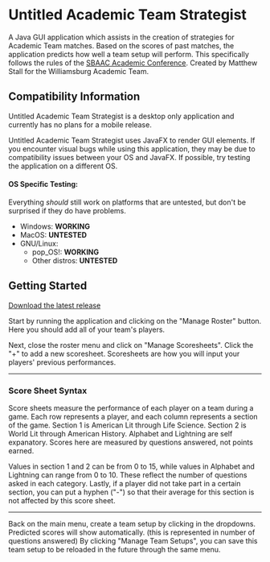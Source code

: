 # Untitled Academic Team Strategist

A Java GUI application which assists in the creation of strategies for Academic Team matches. Based on the scores of past matches, the application predicts how well a team setup will perform. This specifically follows the rules of the [SBAAC Academic Conference](http://sbaac.com/confStandings.aspx?sat=20).
Created by Matthew Stall for the Williamsburg Academic Team.

## Compatibility Information

<p>Untitled Academic Team Strategist is a desktop only application and currently has no plans for a mobile release.</p>

<p>Untitled Academic Team Strategist uses JavaFX to render GUI elements. If you encounter visual bugs while using this application, they may be due to compatibility issues between your OS and JavaFX. If possible, try testing the application on a different OS.</p>

#### OS Specific Testing:
Everything *should* still work on platforms that are untested, but don't be surprised if they do have problems. 

- Windows:  **WORKING**
- MacOS:    **UNTESTED**
- GNU/Linux:
    - pop_OS!:          **WORKING**
    - Other distros:    **UNTESTED**

## Getting Started
[Download the latest release](https://github.com/purplesprinklesdev/academicteamstrategist/releases/tag/Release)

<p>Start by running the application and clicking on the "Manage Roster" button. Here you should add all of your team's players.</p>

<p>Next, close the roster menu and click on "Manage Scoresheets". Click the "+" to add a new scoresheet. Scoresheets are how you will input your players' previous performances.</p>

---

### Score Sheet Syntax

<p>Score sheets measure the performance of each player on a team during a game. Each row represents a player, and each column represents a section of the game. Section 1 is American Lit through Life Science. Section 2 is World Lit through American History. Alphabet and Lightning are self expanatory. Scores here are measured by questions answered, not points earned.</p>
<p>Values in section 1 and 2 can be from 0 to 15, while values in Alphabet and Lightning can range from 0 to 10. These reflect the number of questions asked in each category. Lastly, if a player did not take part in a certain section, you can put a hyphen ("-") so that their average for this section is not affected by this score sheet.</p>

---

<p>Back on the main menu, create a team setup by clicking in the dropdowns. Predicted scores will show automatically. (this is represented in number of questions answered) By clicking "Manage Team Setups", you can save this team setup to be reloaded in the future through the same menu.</p>
